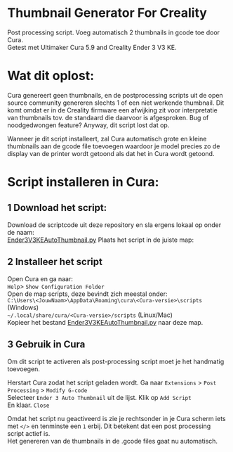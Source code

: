 # Thumbnail Generator For Creality
Post processing script.
Voeg automatisch 2 thumbnails in gcode toe door Cura.  
Getest met Ultimaker Cura 5.9 and Creality Ender 3 V3 KE.  

# Wat dit oplost:
Cura genereert geen thumbnails, en de postprocessing scripts uit de open source community genereren slechts 1 of een niet werkende thumbnail. 
Dit komt omdat er in de Creality firmware een afwijking zit voor interpretatie van thumbnails tov. de standaard die daarvoor is afgesproken. Bug of noodgedwongen feature? Anyway, dit script lost dat op.

Wanneer je dit script installeert, zal Cura automatisch grote en kleine thumbnails aan de gcode file toevoegen waardoor je model precies zo de display van de printer wordt getoond als dat het in Cura wordt getoond.
   
# Script installeren in Cura:
## 1 Download het script:
Download de scriptcode uit deze repository en sla ergens lokaal op onder de naam:  
[Ender3V3KEAutoThumbnail.py](Ender3V3KEAutoThumbnail.py)
Plaats het script in de juiste map:  

## 2 Installeer het script
Open Cura en ga naar:  
```Help```> ```Show Configuration Folder```  
Open de map scripts, deze bevindt zich meestal onder:  
```C:\Users\<JouwNaam>\AppData\Roaming\cura\<Cura-versie>\scripts``` (Windows)  
```~/.local/share/cura/<Cura-versie>/scripts``` (Linux/Mac)  
Kopieer het bestand [Ender3V3KEAutoThumbnail.py](Ender3V3KEAutoThumbnail.py) naar deze map.  

## 3 Gebruik in Cura
Om dit script te activeren als post-processing script moet je het handmatig toevoegen.

Herstart Cura zodat het script geladen wordt.
Ga naar ```Extensions``` > ```Post Processing``` > ```Modify G-code```  
Selecteer ```Ender 3 Auto Thumbnail``` uit de lijst.
Klik op ```Add Script```      
En klaar. ```Close```

Omdat het script nu geactiveerd is zie je rechtsonder in je Cura scherm iets met ```</>``` en tenminste een ```1``` erbij. Dit betekent dat een post processing script actief is.   
Het genereren van de thumbnails in de .gcode files gaat nu automatisch. 
